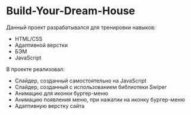 # Build-Your-Dream-House

Данный проект разрабатывался для тренировки навыков:
<ul>
<li>HTML/CSS</i>
<li>Адаптивной верстки</i>
<li>БЭМ</i>
<li>JavaScript</i>
</ul>

В проекте реализовал:
<ul>
<li>Слайдер, созданный самостоятельно на JavaScript</li>
<li>Слайдер, созданный с использованием библиотеки Swiper</li>
<li>Анимацию для иконки бургер-меню</li>
<li>Анимацию появления меню, при нажатии на иконку бургер-меню</li>
<li>Адаптивную верстку сайта</li>
</ul>
